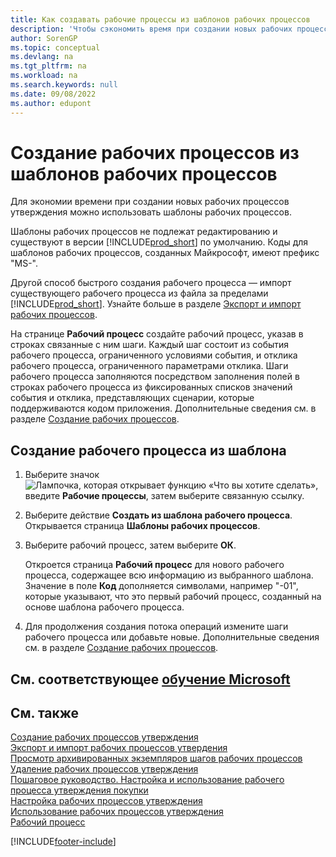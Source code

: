 ```yaml
---
title: Как создавать рабочие процессы из шаблонов рабочих процессов
description: 'Чтобы сэкономить время при создании новых рабочих процессов утверждения, вы можете создавать нередактируемые рабочие процессы из шаблонов рабочих процессов с префиксом «MS».'
author: SorenGP
ms.topic: conceptual
ms.devlang: na
ms.tgt_pltfrm: na
ms.workload: na
ms.search.keywords: null
ms.date: 09/08/2022
ms.author: edupont
---
```

# <a name="create-workflows-from-workflow-templates" />Создание рабочих процессов из шаблонов рабочих процессов

Для экономии времени при создании новых рабочих процессов утверждения можно использовать шаблоны рабочих процессов.  

Шаблоны рабочих процессов не подлежат редактированию и существуют в версии [!INCLUDE[prod_short](includes/prod_short.md)] по умолчанию. Коды для шаблонов рабочих процессов, созданных Майкрософт, имеют префикс "MS-".  

Другой способ быстрого создания рабочего процесса — импорт существующего рабочего процесса из файла за пределами [!INCLUDE[prod_short](includes/prod_short.md)]. Узнайте больше в разделе [Экспорт и импорт рабочих процессов](across-how-to-export-and-import-workflows.md).  

На странице **Рабочий процесс** создайте рабочий процесс, указав в строках связанные с ним шаги. Каждый шаг состоит из события рабочего процесса, ограниченного условиями события, и отклика рабочего процесса, ограниченного параметрами отклика. Шаги рабочего процесса заполняются посредством заполнения полей в строках рабочего процесса из фиксированных списков значений события и отклика, представляющих сценарии, которые поддерживаются кодом приложения. Дополнительные сведения см. в разделе [Создание рабочих процессов](across-how-to-create-workflows.md).  

## <a name="to-create-a-workflow-from-a-workflow-template" />Создание рабочего процесса из шаблона

1. Выберите значок ![Лампочка, которая открывает функцию «Что вы хотите сделать»](media/ui-search/search_small.png "Что вы хотите сделать"), введите **Рабочие процессы**, затем выберите связанную ссылку.  
2. Выберите действие **Создать из шаблона рабочего процесса**. Открывается страница **Шаблоны рабочих процессов**.  
3. Выберите рабочий процесс, затем выберите **ОК**.  

   Откроется страница **Рабочий процесс** для нового рабочего процесса, содержащее всю информацию из выбранного шаблона. Значение в поле **Код** дополняется символами, например "-01", которые указывают, что это первый рабочий процесс, созданный на основе шаблона рабочего процесса.  
4. Для продолжения создания потока операций измените шаги рабочего процесса или добавьте новые. Дополнительные сведения см. в разделе [Создание рабочих процессов](across-how-to-create-workflows.md).  

## <a name="see-related-microsoft-trainingtrainingmodulescreate-workflows" />См. соответствующее [обучение Microsoft](/training/modules/create-workflows/)

## <a name="see-also" />См. также

[Создание рабочих процессов утверждения](across-how-to-create-workflows.md)  
[Экспорт и импорт рабочих процессов утвердения](across-how-to-export-and-import-workflows.md)  
[Просмотр архивированных экземпляров шагов рабочих процессов](across-how-to-view-archived-workflow-step-instances.md)  
[Удаление рабочих процессов утверждения](across-how-to-delete-workflows.md)  
[Пошаговое руководство. Настройка и использование рабочего процесса утверждения покупки](walkthrough-setting-up-and-using-a-purchase-approval-workflow.md)  
[Настройка рабочих процессов утверждения](across-set-up-workflows.md)  
[Использование рабочих процессов утверждения](across-use-workflows.md)  
[Рабочий процесс](across-workflow.md)  


[!INCLUDE[footer-include](includes/footer-banner.md)]
